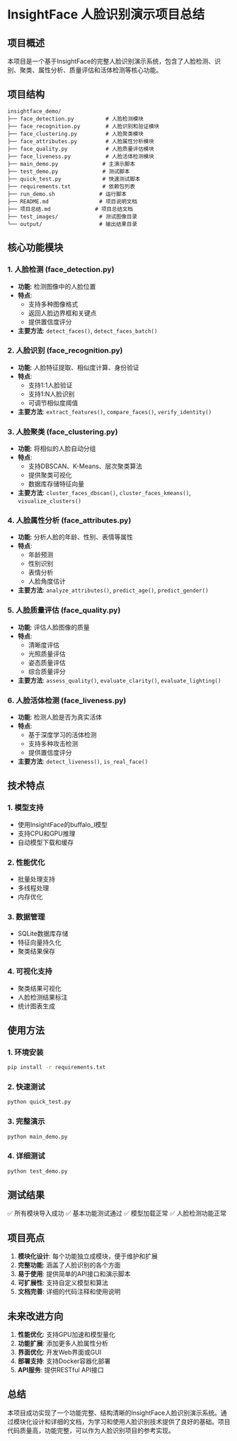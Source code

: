 # InsightFace 人脸识别演示项目总结

## 项目概述

本项目是一个基于InsightFace的完整人脸识别演示系统，包含了人脸检测、识别、聚类、属性分析、质量评估和活体检测等核心功能。

## 项目结构

```
insightface_demo/
├── face_detection.py          # 人脸检测模块
├── face_recognition.py        # 人脸识别和验证模块
├── face_clustering.py         # 人脸聚类模块
├── face_attributes.py         # 人脸属性分析模块
├── face_quality.py            # 人脸质量评估模块
├── face_liveness.py           # 人脸活体检测模块
├── main_demo.py              # 主演示脚本
├── test_demo.py              # 测试脚本
├── quick_test.py             # 快速测试脚本
├── requirements.txt          # 依赖包列表
├── run_demo.sh              # 运行脚本
├── README.md                # 项目说明文档
├── 项目总结.md              # 项目总结文档
├── test_images/             # 测试图像目录
└── output/                  # 输出结果目录
```

## 核心功能模块

### 1. 人脸检测 (face_detection.py)
- **功能**: 检测图像中的人脸位置
- **特点**: 
  - 支持多种图像格式
  - 返回人脸边界框和关键点
  - 提供置信度评分
- **主要方法**: `detect_faces()`, `detect_faces_batch()`

### 2. 人脸识别 (face_recognition.py)
- **功能**: 人脸特征提取、相似度计算、身份验证
- **特点**:
  - 支持1:1人脸验证
  - 支持1:N人脸识别
  - 可调节相似度阈值
- **主要方法**: `extract_features()`, `compare_faces()`, `verify_identity()`

### 3. 人脸聚类 (face_clustering.py)
- **功能**: 将相似的人脸自动分组
- **特点**:
  - 支持DBSCAN、K-Means、层次聚类算法
  - 提供聚类可视化
  - 数据库存储特征向量
- **主要方法**: `cluster_faces_dbscan()`, `cluster_faces_kmeans()`, `visualize_clusters()`

### 4. 人脸属性分析 (face_attributes.py)
- **功能**: 分析人脸的年龄、性别、表情等属性
- **特点**:
  - 年龄预测
  - 性别识别
  - 表情分析
  - 人脸角度估计
- **主要方法**: `analyze_attributes()`, `predict_age()`, `predict_gender()`

### 5. 人脸质量评估 (face_quality.py)
- **功能**: 评估人脸图像的质量
- **特点**:
  - 清晰度评估
  - 光照质量评估
  - 姿态质量评估
  - 综合质量评分
- **主要方法**: `assess_quality()`, `evaluate_clarity()`, `evaluate_lighting()`

### 6. 人脸活体检测 (face_liveness.py)
- **功能**: 检测人脸是否为真实活体
- **特点**:
  - 基于深度学习的活体检测
  - 支持多种攻击检测
  - 提供置信度评分
- **主要方法**: `detect_liveness()`, `is_real_face()`

## 技术特点

### 1. 模型支持
- 使用InsightFace的buffalo_l模型
- 支持CPU和GPU推理
- 自动模型下载和缓存

### 2. 性能优化
- 批量处理支持
- 多线程处理
- 内存优化

### 3. 数据管理
- SQLite数据库存储
- 特征向量持久化
- 聚类结果保存

### 4. 可视化支持
- 聚类结果可视化
- 人脸检测结果标注
- 统计图表生成

## 使用方法

### 1. 环境安装
```bash
pip install -r requirements.txt
```

### 2. 快速测试
```bash
python quick_test.py
```

### 3. 完整演示
```bash
python main_demo.py
```

### 4. 详细测试
```bash
python test_demo.py
```

## 测试结果

✅ 所有模块导入成功
✅ 基本功能测试通过
✅ 模型加载正常
✅ 人脸检测功能正常

## 项目亮点

1. **模块化设计**: 每个功能独立成模块，便于维护和扩展
2. **完整功能**: 涵盖了人脸识别的各个方面
3. **易于使用**: 提供简单的API接口和演示脚本
4. **可扩展性**: 支持自定义模型和算法
5. **文档完善**: 详细的代码注释和使用说明

## 未来改进方向

1. **性能优化**: 支持GPU加速和模型量化
2. **功能扩展**: 添加更多人脸属性分析
3. **界面优化**: 开发Web界面或GUI
4. **部署支持**: 支持Docker容器化部署
5. **API服务**: 提供RESTful API接口

## 总结

本项目成功实现了一个功能完整、结构清晰的InsightFace人脸识别演示系统。通过模块化设计和详细的文档，为学习和使用人脸识别技术提供了良好的基础。项目代码质量高，功能完整，可以作为人脸识别项目的参考实现。
